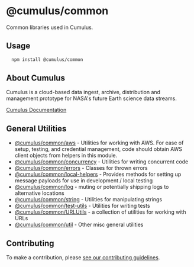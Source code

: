 # @cumulus/common

Common libraries used in Cumulus.

## Usage

```bash
  npm install @cumulus/common
```

## About Cumulus

Cumulus is a cloud-based data ingest, archive, distribution and management prototype for NASA's future Earth science data streams.

[Cumulus Documentation](https://nasa.github.io/cumulus)

## General Utilities

* [@cumulus/common/aws](./aws.js) - Utilities for working with AWS. For ease of
  setup, testing, and credential management, code should obtain AWS client
  objects from helpers in this module.
* [@cumulus/common/concurrency](./concurrency.js) - Utilities for writing concurrent code
* [@cumulus/common/errors](./errors.js) - Classes for thrown errors
* [@cumulus/common/local-helpers](./local-helpers.js) - Provides methods for
  setting up message payloads for use in development / local testing
* [@cumulus/common/log](./log.js) - muting or potentially shipping logs to
  alternative locations
* [@cumulus/common/string](./docs/API.md#module_string) - Utilities for
  manipulating strings
* [@cumulus/common/test-utils](./test-utils.js) - Utilities for writing tests
* [@cumulus/common/URLUtils](./docs/API.md#module_URLUtils) - a collection of
  utilities for working with URLs
* [@cumulus/common/util](./docs/API.md#module_util) - Other misc general
  utilities

## Contributing

To make a contribution, please [see our contributing guidelines](https://github.com/nasa/cumulus/blob/master/CONTRIBUTING.md).
